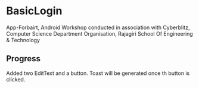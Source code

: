 # BasicLogin
App-Forbairt, Android Workshop conducted in association with Cyberblitz, Computer Science Department Organisation, Rajagiri School Of Engineering &amp; Technology

## Progress
Added two EditText and a button. Toast will be generated once th button is clicked.

